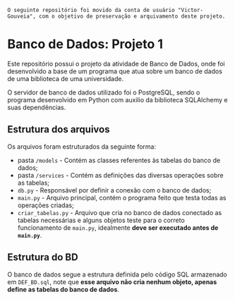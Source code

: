 ```
O seguinte repositório foi movido da conta de usuário "Victor-Gouveia", com o objetivo de preservação e arquivamento deste projeto.
```

# Banco de Dados: Projeto 1

Este repositório possui o projeto da atividade de Banco de Dados, onde foi desenvolvido a base de um programa que atua sobre um banco de dados de uma biblioteca de uma universidade.

O servidor de banco de dados utilizado foi o PostgreSQL, sendo o programa desenvolvido em Python com auxilio da biblioteca SQLAlchemy e suas dependências.

## Estrutura dos arquivos

Os arquivos foram estruturados da seguinte forma:

- pasta `/models` - Contém as classes referentes às tabelas do banco de dados;
- pasta `/services` - Contém as definições das diversas operações sobre as tabelas;
- `db.py` - Responsável por definir a conexão com o banco de dados;
- `main.py` - Arquivo principal, contém o programa feito que testa todas as operações criadas;
- `criar_tabelas.py` - Arquivo que cria no banco de dados conectado as tabelas necessárias e alguns objetos teste para o correto funcionamento de `main.py`, idealmente **deve ser executado antes de `main.py`**.

## Estrutura do BD

O banco de dados segue a estrutura definida pelo código SQL armazenado em `DEF_BD.sql`, note que **esse arquivo não cria nenhum objeto, apenas define as tabelas do banco de dados**.
